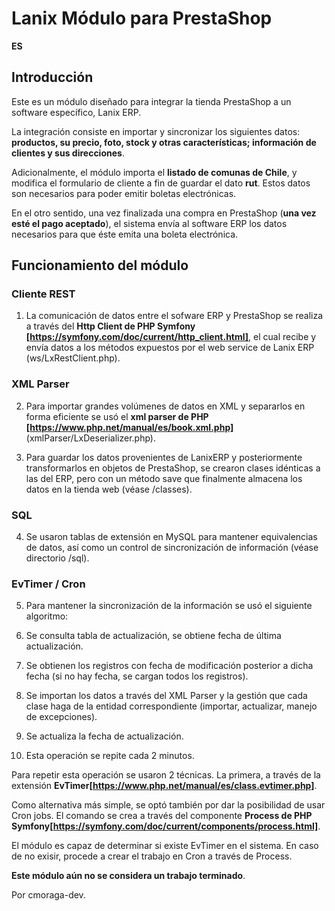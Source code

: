 # Lanix Módulo para PrestaShop

**ES**

## Introducción

Este es un módulo diseñado para integrar la tienda PrestaShop a un software específico, Lanix ERP.

La integración consiste en importar y sincronizar los siguientes datos: **productos, su precio, foto, stock y otras características; información de clientes y sus direcciones**.

Adicionalmente, el módulo importa el **listado de comunas de Chile**, y modifica el formulario de cliente a fin de guardar el dato **rut**. Estos datos son necesarios para poder emitir boletas electrónicas.

En el otro sentido, una vez finalizada una compra en PrestaShop (**una vez esté el pago aceptado**), el sistema envía al software ERP los datos necesarios para que éste emita una boleta electrónica.

## Funcionamiento del módulo

### Cliente REST
1. La comunicación de datos entre el sofware ERP y PrestaShop se realiza a través del **Http Client de PHP Symfony [https://symfony.com/doc/current/http_client.html]**, el cual recibe y envía datos a los métodos expuestos por el web service de Lanix ERP (ws/LxRestClient.php).

### XML Parser
2. Para importar grandes volúmenes de datos en XML y separarlos en forma eficiente se usó el **xml parser de PHP [https://www.php.net/manual/es/book.xml.php]** (xmlParser/LxDeserializer.php).

3. Para guardar los datos provenientes de LanixERP y posteriormente transformarlos en objetos de PrestaShop, se crearon clases idénticas a las del ERP, pero con un método save que finalmente almacena los datos en la tienda web (véase /classes).

### SQL
4. Se usaron tablas de extensión en MySQL para mantener equivalencias de datos, así como un control de sincronización de información (véase directorio /sql).

### EvTimer / Cron
5. Para mantener la sincronización de la información se usó el siguiente algoritmo: 

1. Se consulta tabla de actualización, se obtiene fecha de última actualización.
2. Se obtienen los registros con fecha de modificación posterior a dicha fecha (si no hay fecha, se cargan todos los registros).
3. Se importan los datos a través del XML Parser y la gestión que cada clase haga de la entidad correspondiente (importar, actualizar, manejo de excepciones).
3. Se actualiza la fecha de actualización.
4. Esta operación se repite cada 2 minutos.

Para repetir esta operación se usaron 2 técnicas. La primera, a través de la extensión **EvTimer[https://www.php.net/manual/es/class.evtimer.php]**.

Como alternativa más simple, se optó también por dar la posibilidad de usar Cron jobs. El comando se crea a través del componente **Process de PHP Symfony[https://symfony.com/doc/current/components/process.html]**.

El módulo es capaz de determinar si existe EvTimer en el sistema. En caso de no exisir, procede a crear el trabajo en Cron a través de Process.

**Este módulo aún no se considera un trabajo terminado**.


Por cmoraga-dev.